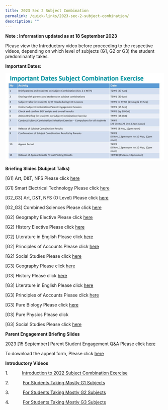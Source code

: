 ```yaml
---
title: 2023 Sec 2 Subject Combination
permalink: /quick-links/2023-sec-2-subject-combination/
description: ""
---
```

**Note : Information updated as at 18 September 2023**

Please view the Introductory video before proceeding to the respective videos, depending on which level of subjects (G1, G2 or G3) the student predominantly takes.

**Important Dates:**


![2023 Important dates for Sec 2 Subject Combination Exercise](/images/important%20dates%20for%20sec%202%20subject%20combination%20exercise%20(picture%20for%20school%20website).JPG)

**Briefing Slides (Subject Talks)**

[G1] Art, D&T, NFS Please click [here](/files/2022%20Sec%202%20Subject%20Combination/g1_art_d&t_nfs_2.pdf)

[G1] Smart Electrical Technology Please click [here](/files/2022%20Sec%202%20Subject%20Combination/g1_smart%20electrical%20technology.pdf)

[G2_G3] Art, D&T, NFS (O Level) Please click [here](/files/2022%20Sec%202%20Subject%20Combination/g2_g3_art_d&t_nfs_only%20o%20level.pdf)

[G2_G3] Combined Sciences Please click [here](/files/2022%20Sec%202%20Subject%20Combination/g2_g3_combined%20sciences.pdf)

[G2] Geography Elective Please click [here](/files/2022%20Sec%202%20Subject%20Combination/g2_geography%20elective.pdf)

[G2] History Elective Please click [here](/files/2022%20Sec%202%20Subject%20Combination/g2_history%20elective.pdf)

[G2] Literature in English Please click [here](/files/2022%20Sec%202%20Subject%20Combination/g2_literature%20in%20english.pdf)

[G2] Principles of Accounts Please click [here](/files/2022%20Sec%202%20Subject%20Combination/g2_principles%20of%20accounts.pdf) 

[G2] Social Studies Please click [here](/files/2022%20Sec%202%20Subject%20Combination/g2%20social%20studies.pdf)

[G3] Geography Please click [here](/files/2022%20Sec%202%20Subject%20Combination/g3_geography.pdf)

[G3] History Please click [here](/files/2022%20Sec%202%20Subject%20Combination/g3_history.pdf)

[G3] Literature in English Please click [here](/files/2022%20Sec%202%20Subject%20Combination/g3_literature%20in%20english.pdf)

[G3] Principles of Accounts Please click [here](/files/2022%20Sec%202%20Subject%20Combination/g3_principles%20of%20accounts_4.pdf)

[G3] Pure Biology Please click [here](/files/2022%20Sec%202%20Subject%20Combination/g3_pure%20biology.pdf) 

[G3] Pure Physics Please click

[G3] Social Studies Please click [here](/files/2022%20Sec%202%20Subject%20Combination/g3_social%20studies.pdf)






**Parent Engagement Briefing Slides**

2023 [15 September] Parent Student Engagement Q&A Please click [here](/files/2023_15%20sept_%20parent%20student%20engagement%20-%20qna%20on%20subject%20combination_180923.pdf)

To download the appeal form, Please click [here](/files/2022%20Sec%202%20Subject%20Combination/sec%202%20subj%20combination_letter%20of%20appeal.pdf)

**Introductory Videos**



1\.           [Introduction to 2022 Subject Combination Exercise](https://www.loom.com/share/9426d2d03f204064b1d0ee0e052b192e)

2\.           [For Students Taking Mostly G1 Subjects](https://www.loom.com/share/8623a7569900463399807c38c417e8cb?sid=1f8afbd5-6c5a-4e4a-b207-17facaab63f6)

3\.           [For Students Taking Mostly G2 Subjects ](https://www.loom.com/share/f2a29ab112a0457f85f2da3c08ddd682?sid=c6b5a3c9-763a-4adf-b2b3-c85a58f59918)

4\.           [For Students Taking Mostly G3 Subjects](https://www.loom.com/share/cb9e5fe17fcb437db4c0b2a7d8e73df3?sid=eb146cb8-1b77-4d67-8a7a-0fa82fc4b7da)